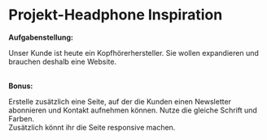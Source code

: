 # Projekt-Headphone Inspiration

**Aufgabenstellung:**

Unser Kunde ist heute ein Kopfhörerhersteller. Sie wollen expandieren und brauchen deshalb eine Website.
<br>
<br>

**Bonus:**

Erstelle zusätzlich eine Seite, auf der die Kunden einen Newsletter abonnieren und Kontakt aufnehmen können. Nutze die gleiche Schrift und Farben.<br>
Zusätzlich könnt ihr die Seite responsive machen.
